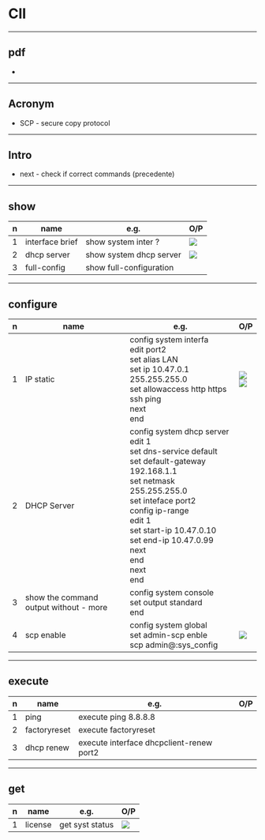 # ClI

---

## pdf
*


---

## Acronym
* SCP - secure copy protocol

---

## Intro
* next - check if correct commands (precedente)

---

## show
|n|name|e.g.|O/P|
|-|----|----|----|
|1|interface brief|show system inter ?|[<img src="https://i.imgur.com/cumaEDq.png">](https://i.imgur.com/cumaEDq.png)|
|2|dhcp server| show system dhcp server|[<img src="https://i.imgur.com/IQxDDWN.png">](https://i.imgur.com/IQxDDWN.png)|
|3|full-config|show full-configuration||

---

## configure
|n|name|e.g.|O/P|
|-|----|----|----|
|1|IP static|config system interfa <br/> edit port2 <br/> set alias LAN <br/> set ip 10.47.0.1 255.255.255.0 <br/> set allowaccess http https ssh ping <br/> next <br/> end | [<img src="https://i.imgur.com/QOe4SWQ.png">](https://i.imgur.com/QOe4SWQ.png) <br/> [<img src="https://i.imgur.com/c0TSFiO.png">](https://i.imgur.com/c0TSFiO.png) |
|2|DHCP Server|config system dhcp server <br/> edit 1 <br/> set dns-service default <br/> set default-gateway 192.168.1.1 <br/> set netmask 255.255.255.0 <br/> set inteface port2 <br/> config ip-range <br/> edit 1 <br/> set start-ip 10.47.0.10 <br/> set end-ip 10.47.0.99 <br/> next <br/> end <br/> next <br/> end ||
|3|show the command output without - more|config system console <br/> set output standard <br/> end||
|4|scp enable|config system global <br/> set admin-scp enble <br/> scp admin@<ipFortigate>:sys_config <destination> |[<img src="https://i.imgur.com/f7jTDYB.png">](https://i.imgur.com/f7jTDYB.png)|

---

## execute
|n|name|e.g.|O/P|
|-|----|----|---|
|1|ping|execute ping 8.8.8.8||
|2|factoryreset|execute factoryreset||
|3|dhcp renew|execute interface dhcpclient-renew port2||

---

## get
|n|name|e.g.|O/P|
|-|----|----|---|
|1|license|get syst status|[<img src="https://i.imgur.com/OdacxuB.png">](https://i.imgur.com/OdacxuB.png)|
